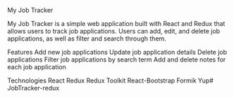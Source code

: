 My Job Tracker

My Job Tracker is a simple web application built with React and Redux that allows users to track job applications. Users can add, edit, and delete job applications, as well as filter and search through them.

Features
Add new job applications
Update job application details
Delete job applications
Filter job applications by search term
Add and delete notes for each job application

Technologies
React
Redux
Redux Toolkit
React-Bootstrap
Formik
Yup# JobTracker-redux

